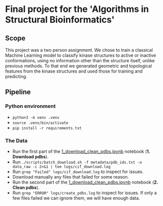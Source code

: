 # Final project for the 'Algorithms in Structural Bioinformatics'

## Scope
This project was a two person assignment. We chose to train a classical Machine Learning model to classify kinase structures to active or inactive conformations, using no information other than the structure itself, unlike previous methods. To that end we generated geometric and topological features from the kinase structures and used those for training and predicting.

## Pipeline
### Python environment
- `python3 -m venv .venv`
- `source .venv/bin/activate`
- `pip install -r requirements.txt`

### The Data
- Run the first part of the [1_download_clean_pdbs.ipynb](notebooks/1_download_clean_pdbs.ipynb) notebook (__1. Download pdbs__).
- Run `./scripts/batch_download.sh -f metadata/pdb_ids.txt -o data_raw -c 2>&1 | tee logs/cif_download.log`
- Run `grep "Failed" logs/cif_download.log` to inspect for issues.
- Download manually any files that failed for some reason.
- Run the second part of the [1_download_clean_pdbs.ipynb](notebooks/1_download_clean_pdbs.ipynb) notebook (__2. Clean pdbs__).
- Run `grep "ERROR" logs/create_pdbs.log` to inspect for issues. If only a few files failed we can ignore them, we will have enough data.